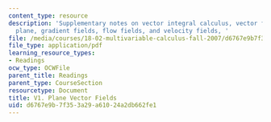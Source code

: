 ```yaml
---
content_type: resource
description: 'Supplementary notes on vector integral calculus, vector fields in the
  plane, gradient fields, flow fields, and velocity fields, '
file: /media/courses/18-02-multivariable-calculus-fall-2007/d6767e9b7f353a29a61024a2db662fe1_plane_vector_fld.pdf
file_type: application/pdf
learning_resource_types:
- Readings
ocw_type: OCWFile
parent_title: Readings
parent_type: CourseSection
resourcetype: Document
title: V1. Plane Vector Fields
uid: d6767e9b-7f35-3a29-a610-24a2db662fe1
---
```

